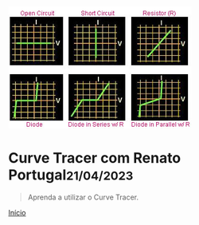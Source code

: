 ![logo](img/logo.png)

# Curve Tracer com Renato Portugal<small>21/04/2023</small>

> Aprenda a utilizar o Curve Tracer.

[Início](#Curve_Tracer)